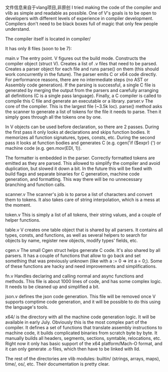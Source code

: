 文件信息来自于vlang项目,非原创
I tried making the code of the compiler and vlib as simple and readable as possible. One of V's goals is to be open to developers with different levels of experience in compiler development. Compilers don't need to be black boxes full of magic that only few people understand.

The compiler itself is located in compiler/

It has only 8 files (soon to be 7):

main.v The entry point.
V figures out the build mode.
Constructs the compiler object (struct V).
Creates a list of .v files that need to be parsed.
Creates a parser object for each file and runs parse() on them (this should work concurrently in the future). The parser emits C or x64 code directly. For performance reasons, there are no intermediate steps (no AST or Assembly code generation).
If the parsing is successful, a single C file is generated by merging the output from the parsers and carefully arranging all definitions (C is a single pass language).
Finally, a C compiler is called to compile this C file and generate an executable or a library.
parser.v The core of the compiler. This is the largest file (~3.5k loc). parse() method asks the scanner to generate a list of tokens for the file it needs to parse. Then it simply goes through all the tokens one by one.

In V objects can be used before declaration, so there are 2 passes. During the first pass it only looks at declarations and skips function bodies. It memorizes all function signatures, types, consts, etc. During the second pass it looks at function bodies and generates C (e.g. cgen('if ($expr) {') or machine code (e.g. gen.mov(EDI, 1)).

The formatter is embedded in the parser. Correctly formatted tokens are emitted as they are parsed. This allowed to simplify the compiler and avoid duplication, but slowed it down a bit. In the future this will be fixed with build flags and separate binaries for C generation, machine code generation, and formatting. This way there will be no unnecessary branching and function calls.

scanner.v The scanner's job is to parse a list of characters and convert them to tokens. It also takes care of string interpolation, which is a mess at the moment.

token.v This is simply a list of all tokens, their string values, and a couple of helper functions.

table.v V creates one table object that is shared by all parsers. It contains all types, consts, and functions, as well as several helpers to search for objects by name, register new objects, modify types' fields, etc.

cgen.v The small Cgen struct helps generate C code. It's also shared by all parsers. It has a couple of functions that allow to go back and set something that was previously unknown (like with a := 0 => int a = 0;). Some of these functions are hacky and need improvements and simplifications.

fn.v Handles declaring and calling normal and async functions and methods. This file is about 1000 lines of code, and has some complex logic. It needs to be cleaned up and simplified a bit.

json.v defines the json code generation. This file will be removed once V supports comptime code generation, and it will be possible to do this using the language's tools.

x64/ is the directory with all the machine code generation logic. It will be available in early July. Obviously this is the most complex part of the compiler. It defines a set of functions that translate assembly instructions to machine code, it builds complicated binaries from scratch byte by byte. It manually builds all headers, segments, sections, symtable, relocations, etc. Right now it only has basic support of the x64 platform/Mach-O format, and it can only generate .o files, which then have to be linked with lld.

The rest of the directories are vlib modules: builtin/ (strings, arrays, maps), time/, os/, etc. Their documentation is pretty clear.

